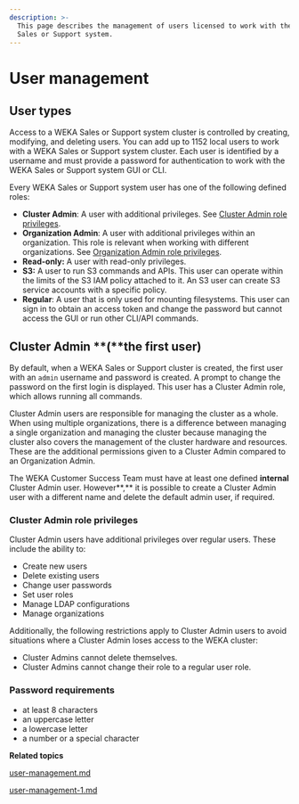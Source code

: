 ```yaml
---
description: >-
  This page describes the management of users licensed to work with the WEKA
  Sales or Support system.
---
```


# User management

## User types

Access to a WEKA Sales or Support system cluster is controlled by creating, modifying, and deleting users. You can add up to 1152 local users to work with a WEKA Sales or Support system cluster. Each user is identified by a username and must provide a password for authentication to work with the WEKA Sales or Support system GUI or CLI.

Every WEKA Sales or Support system user has one of the following defined roles:

* **Cluster Admin**: A user with additional privileges. See [Cluster Admin role privileges](./#cluster-admin-role-privileges).
* **Organization Admin**: A user with additional privileges within an organization. This role is relevant when working with different organizations. See [Organization Admin role privileges](../organizations/#organization-admin-role-privileges).
* **Read-only:** A user with read-only privileges.
* **S3:** A user to run S3 commands and APIs. This user can operate within the limits of the S3 IAM policy attached to it. An S3 user can create S3 service accounts with a specific policy.
* **Regular**: A user that is only used for mounting filesystems. This user can sign in to obtain an access token and change the password but cannot access the GUI or run other CLI/API commands.

## Cluster Admin **(**the first user)

By default, when a WEKA Sales or Support cluster is created, the first user with an `admin` username and password is created. A prompt to change the password on the first login is displayed. This user has a Cluster Admin role, which allows running all commands.&#x20;

Cluster Admin users are responsible for managing the cluster as a whole. When using multiple organizations, there is a difference between managing a single organization and managing the cluster because managing the cluster also covers the management of the cluster hardware and resources. These are the additional permissions given to a Cluster Admin compared to an Organization Admin.

The WEKA Customer Success Team must have at least one defined **internal** Cluster Admin user. However**,** it is possible to create a Cluster Admin user with a different name and delete the default admin user, if required.

### Cluster Admin role privileges

Cluster Admin users have additional privileges over regular users. These include the ability to:

* Create new users
* Delete existing users
* Change user passwords
* Set user roles
* Manage LDAP configurations
* Manage organizations

Additionally, the following restrictions apply to Cluster Admin users to avoid situations where a Cluster Admin loses access to the WEKA cluster:

* Cluster Admins cannot delete themselves.
* Cluster Admins cannot change their role to a regular user role.

### Password requirements

* at least 8 characters
* an uppercase letter
* a lowercase letter
* a number or a special character



**Related topics**

[user-management.md](user-management.md "mention")

[user-management-1.md](user-management-1.md "mention")
